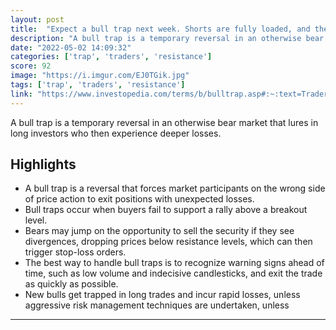 ```yaml
---
layout: post
title:  "Expect a bull trap next week. Shorts are fully loaded, and the market loves to punish people who feel confident they know what's happening. Expect a pump that doesn't last."
description: "A bull trap is a temporary reversal in an otherwise bear market that lures in long investors who then experience deeper losses."
date: "2022-05-02 14:09:32"
categories: ['trap', 'traders', 'resistance']
score: 92
image: "https://i.imgur.com/EJ0TGik.jpg"
tags: ['trap', 'traders', 'resistance']
link: "https://www.investopedia.com/terms/b/bulltrap.asp#:~:text=Traders%20and%20investors%20can%20avoid,is%20likely%20to%20move%20higher."
---
```


A bull trap is a temporary reversal in an otherwise bear market that lures in long investors who then experience deeper losses.

## Highlights

- A bull trap is a reversal that forces market participants on the wrong side of price action to exit positions with unexpected losses.
- Bull traps occur when buyers fail to support a rally above a breakout level.
- Bears may jump on the opportunity to sell the security if they see divergences, dropping prices below resistance levels, which can then trigger stop-loss orders.
- The best way to handle bull traps is to recognize warning signs ahead of time, such as low volume and indecisive candlesticks, and exit the trade as quickly as possible.
- New bulls get trapped in long trades and incur rapid losses, unless aggressive risk management techniques are undertaken, unless

---
